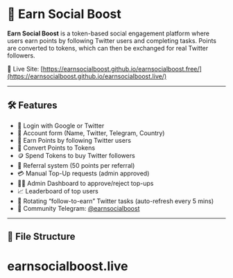 # 🚀 Earn Social Boost

**Earn Social Boost** is a token-based social engagement platform where users earn points by following Twitter users and completing tasks. Points are converted to tokens, which can then be exchanged for real Twitter followers.

🔗 Live Site: [https://earnsocialboost.github.io/earnsocialboost.free/](https://earnsocialboost.github.io/earnsocialboost.live/)

---

## 🛠 Features

- 🔐 Login with Google or Twitter
- 📝 Account form (Name, Twitter, Telegram, Country)
- 💼 Earn Points by following Twitter users
- 🔁 Convert Points to Tokens
- 🪙 Spend Tokens to buy Twitter followers
- 👥 Referral system (50 points per referral)
- 💳 Manual Top-Up requests (admin approved)
- 🧑‍💼 Admin Dashboard to approve/reject top-ups
- 📈 Leaderboard of top users
- 🔗 Rotating “follow-to-earn” Twitter tasks (auto-refresh every 5 mins)
- 📢 Community Telegram: [@earnsocialboost](https://t.me/earnsocialboost)

---

## 🧾 File Structure

# earnsocialboost.live
